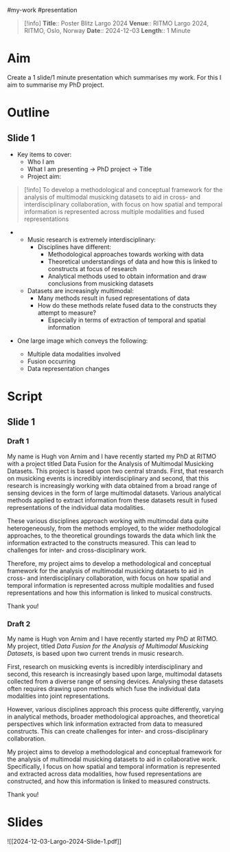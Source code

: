 #my-work #presentation


> [!info]
> **Title**:: Poster Blitz Largo 2024
> **Venue**:: RITMO Largo 2024, RITMO, Oslo, Norway
> **Date**:: 2024-12-03
> **Length**:: 1 Minute

# Aim

Create a 1 slide/1 minute presentation which summarises my work. For this I aim to summarise my PhD project.
# Outline

## Slide 1

- Key items to cover:
	- Who I am
	- What I am presenting $\rightarrow$ PhD project $\rightarrow$ Title
	- Project aim:
> [!info] 
To develop a methodological and conceptual framework for the analysis of multimodal musicking datasets to aid in cross- and interdisciplinary collaboration, with focus on how spatial and temporal information is represented across multiple modalities and fused representations
- 
	- Music research is extremely interdisciplinary:
		- Disciplines have different:
			- Methodological approaches towards working with data
			- Theoretical understandings of data and how this is linked to constructs at focus of research
			- Analytical methods used to obtain information and draw conclusions from musicking datasets
	- Datasets are increasingly multimodal:
		- Many methods result in fused representations of data
		- How do these methods relate fused data to the constructs they attempt to measure?
			- Especially in terms of extraction of temporal and spatial information

- One large image which conveys the following:
	- Multiple data modalities involved
	- Fusion occurring
	- Data representation changes

# Script

## Slide 1

### Draft 1

My name is Hugh von Arnim and I have recently started my PhD at RITMO with a project titled Data Fusion for the Analysis of Multimodal Musicking Datasets. This project is based upon two central strands. First, that research on musicking events is incredibly interdisciplinary and second, that this research is increasingly working with data obtained from a broad range of sensing devices in the form of large multimodal datasets. Various analytical methods applied to extract information from these datasets result in fused representations of the individual data modalities.

These various disciplines approach working with multimodal data quite heterogeneously, from the methods employed, to the wider methodological approaches, to the theoretical groundings towards the data which link the information extracted to the constructs measured. This can lead to challenges for inter- and cross-disciplinary work.

Therefore, my project aims to develop a methodological and conceptual framework for the analysis of multimodal musicking datasets to aid in cross- and interdisciplinary collaboration, with focus on how spatial and temporal information is represented across multiple modalities and fused representations and how this information is linked to musical constructs.

Thank you!

### Draft 2

My name is Hugh von Arnim and I have recently started my PhD at RITMO. My project, titled *Data Fusion for the Analysis of Multimodal Musicking Datasets*, is based upon two current trends in music research.

First, research on musicking events is incredibly interdisciplinary and second, this research is increasingly based upon large, multimodal datasets collected from a diverse range of sensing devices. Analysing these datasets often requires drawing upon methods which fuse the individual data modalities into joint representations.

However, various disciplines approach this process quite differently, varying in analytical methods, broader methodological approaches, and theoretical perspectives which link information extracted from data to measured constructs. This can create challenges for inter- and cross-disciplinary collaboration.

My project aims to develop a methodological and conceptual framework for the analysis of multimodal musicking datasets to aid in collaborative work. Specifically, I focus on how spatial and temporal information is represented and extracted across data modalities, how fused representations are constructed, and how this information is linked to measured constructs.

Thank you!

# Slides


![[2024-12-03-Largo-2024-Slide-1.pdf]]
